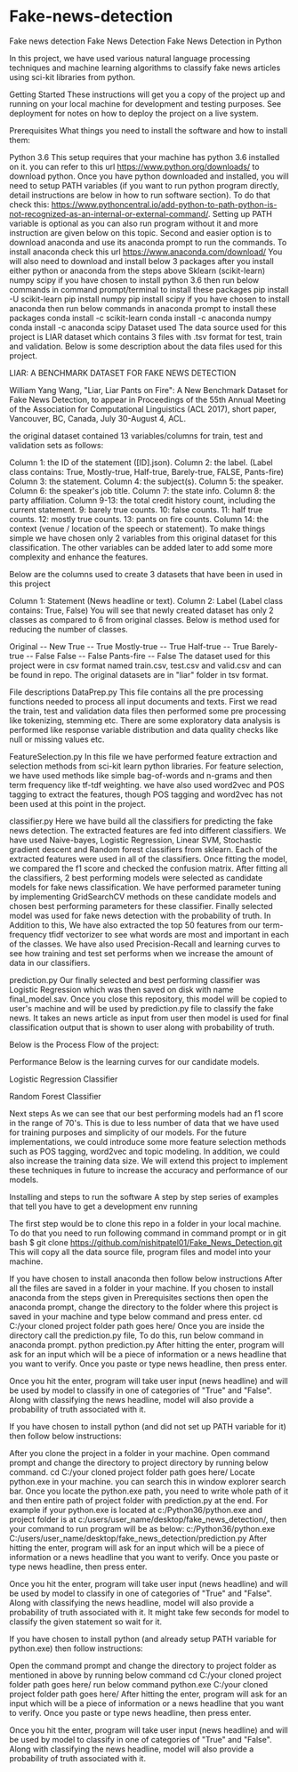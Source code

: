 # Fake-news-detection
Fake news detection
Fake News Detection
Fake News Detection in Python

In this project, we have used various natural language processing techniques and machine learning algorithms to classify fake news articles using sci-kit libraries from python.

Getting Started
These instructions will get you a copy of the project up and running on your local machine for development and testing purposes. See deployment for notes on how to deploy the project on a live system.

Prerequisites
What things you need to install the software and how to install them:

Python 3.6
This setup requires that your machine has python 3.6 installed on it. you can refer to this url https://www.python.org/downloads/ to download python. Once you have python downloaded and installed, you will need to setup PATH variables (if you want to run python program directly, detail instructions are below in how to run software section). To do that check this: https://www.pythoncentral.io/add-python-to-path-python-is-not-recognized-as-an-internal-or-external-command/.
Setting up PATH variable is optional as you can also run program without it and more instruction are given below on this topic.
Second and easier option is to download anaconda and use its anaconda prompt to run the commands. To install anaconda check this url https://www.anaconda.com/download/
You will also need to download and install below 3 packages after you install either python or anaconda from the steps above
Sklearn (scikit-learn)
numpy
scipy
if you have chosen to install python 3.6 then run below commands in command prompt/terminal to install these packages
pip install -U scikit-learn
pip install numpy
pip install scipy
if you have chosen to install anaconda then run below commands in anaconda prompt to install these packages
conda install -c scikit-learn
conda install -c anaconda numpy
conda install -c anaconda scipy
Dataset used
The data source used for this project is LIAR dataset which contains 3 files with .tsv format for test, train and validation. Below is some description about the data files used for this project.

LIAR: A BENCHMARK DATASET FOR FAKE NEWS DETECTION

William Yang Wang, "Liar, Liar Pants on Fire": A New Benchmark Dataset for Fake News Detection, to appear in Proceedings of the 55th Annual Meeting of the Association for Computational Linguistics (ACL 2017), short paper, Vancouver, BC, Canada, July 30-August 4, ACL.

the original dataset contained 13 variables/columns for train, test and validation sets as follows:

Column 1: the ID of the statement ([ID].json).
Column 2: the label. (Label class contains: True, Mostly-true, Half-true, Barely-true, FALSE, Pants-fire)
Column 3: the statement.
Column 4: the subject(s).
Column 5: the speaker.
Column 6: the speaker's job title.
Column 7: the state info.
Column 8: the party affiliation.
Column 9-13: the total credit history count, including the current statement.
9: barely true counts.
10: false counts.
11: half true counts.
12: mostly true counts.
13: pants on fire counts.
Column 14: the context (venue / location of the speech or statement).
To make things simple we have chosen only 2 variables from this original dataset for this classification. The other variables can be added later to add some more complexity and enhance the features.

Below are the columns used to create 3 datasets that have been in used in this project

Column 1: Statement (News headline or text).
Column 2: Label (Label class contains: True, False)
You will see that newly created dataset has only 2 classes as compared to 6 from original classes. Below is method used for reducing the number of classes.

Original -- New
True -- True
Mostly-true -- True
Half-true -- True
Barely-true -- False
False -- False
Pants-fire -- False
The dataset used for this project were in csv format named train.csv, test.csv and valid.csv and can be found in repo. The original datasets are in "liar" folder in tsv format.

File descriptions
DataPrep.py
This file contains all the pre processing functions needed to process all input documents and texts. First we read the train, test and validation data files then performed some pre processing like tokenizing, stemming etc. There are some exploratory data analysis is performed like response variable distribution and data quality checks like null or missing values etc.

FeatureSelection.py
In this file we have performed feature extraction and selection methods from sci-kit learn python libraries. For feature selection, we have used methods like simple bag-of-words and n-grams and then term frequency like tf-tdf weighting. we have also used word2vec and POS tagging to extract the features, though POS tagging and word2vec has not been used at this point in the project.

classifier.py
Here we have build all the classifiers for predicting the fake news detection. The extracted features are fed into different classifiers. We have used Naive-bayes, Logistic Regression, Linear SVM, Stochastic gradient descent and Random forest classifiers from sklearn. Each of the extracted features were used in all of the classifiers. Once fitting the model, we compared the f1 score and checked the confusion matrix. After fitting all the classifiers, 2 best performing models were selected as candidate models for fake news classification. We have performed parameter tuning by implementing GridSearchCV methods on these candidate models and chosen best performing parameters for these classifier. Finally selected model was used for fake news detection with the probability of truth. In Addition to this, We have also extracted the top 50 features from our term-frequency tfidf vectorizer to see what words are most and important in each of the classes. We have also used Precision-Recall and learning curves to see how training and test set performs when we increase the amount of data in our classifiers.

prediction.py
Our finally selected and best performing classifier was Logistic Regression which was then saved on disk with name final_model.sav. Once you close this repository, this model will be copied to user's machine and will be used by prediction.py file to classify the fake news. It takes an news article as input from user then model is used for final classification output that is shown to user along with probability of truth.

Below is the Process Flow of the project:



Performance
Below is the learning curves for our candidate models.

Logistic Regression Classifier



Random Forest Classifier



Next steps
As we can see that our best performing models had an f1 score in the range of 70's. This is due to less number of data that we have used for training purposes and simplicity of our models. For the future implementations, we could introduce some more feature selection methods such as POS tagging, word2vec and topic modeling. In addition, we could also increase the training data size. We will extend this project to implement these techniques in future to increase the accuracy and performance of our models.

Installing and steps to run the software
A step by step series of examples that tell you have to get a development env running

The first step would be to clone this repo in a folder in your local machine. To do that you need to run following command in command prompt or in git bash
$ git clone https://github.com/nishitpatel01/Fake_News_Detection.git
This will copy all the data source file, program files and model into your machine.

If you have chosen to install anaconda then follow below instructions
After all the files are saved in a folder in your machine. If you chosen to install anaconda from the steps given in Prerequisites sections then open the anaconda prompt, change the directory to the folder where this project is saved in your machine and type below command and press enter.
cd C:/your cloned project folder path goes here/
Once you are inside the directory call the prediction.py file, To do this, run below command in anaconda prompt.
python prediction.py
After hitting the enter, program will ask for an input which will be a piece of information or a news headline that you want to verify. Once you paste or type news headline, then press enter.

Once you hit the enter, program will take user input (news headline) and will be used by model to classify in one of categories of "True" and "False". Along with classifying the news headline, model will also provide a probability of truth associated with it.

If you have chosen to install python (and did not set up PATH variable for it) then follow below instructions:

After you clone the project in a folder in your machine. Open command prompt and change the directory to project directory by running below command.
cd C:/your cloned project folder path goes here/
Locate python.exe in your machine. you can search this in window explorer search bar.
Once you locate the python.exe path, you need to write whole path of it and then entire path of project folder with prediction.py at the end. For example if your python.exe is located at c:/Python36/python.exe and project folder is at c:/users/user_name/desktop/fake_news_detection/, then your command to run program will be as below:
c:/Python36/python.exe C:/users/user_name/desktop/fake_news_detection/prediction.py
After hitting the enter, program will ask for an input which will be a piece of information or a news headline that you want to verify. Once you paste or type news headline, then press enter.

Once you hit the enter, program will take user input (news headline) and will be used by model to classify in one of categories of "True" and "False". Along with classifying the news headline, model will also provide a probability of truth associated with it. It might take few seconds for model to classify the given statement so wait for it.

If you have chosen to install python (and already setup PATH variable for python.exe) then follow instructions:

Open the command prompt and change the directory to project folder as mentioned in above by running below command
cd C:/your cloned project folder path goes here/
run below command
python.exe C:/your cloned project folder path goes here/
After hitting the enter, program will ask for an input which will be a piece of information or a news headline that you want to verify. Once you paste or type news headline, then press enter.

Once you hit the enter, program will take user input (news headline) and will be used by model to classify in one of categories of "True" and "False". Along with classifying the news headline, model will also provide a probability of truth associated with it.
